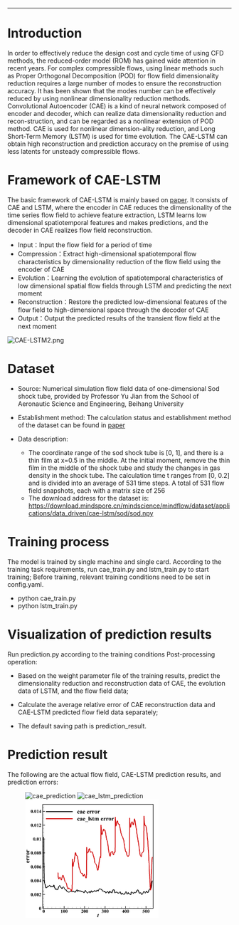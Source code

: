 ---

# Introduction

In order to effectively reduce the design cost and cycle time of using CFD methods, the reduced-order model (ROM) has gained wide attention in recent years. For complex compressible flows, using linear methods such as Proper Orthogonal Decomposition (POD) for flow field dimensionality reduction requires a large number of modes to ensure the reconstruction accuracy. It has been shown that the modes number can be effectively reduced by using nonlinear dimensionality reduction methods. Convolutional Autoencoder (CAE) is a kind of neural network composed of encoder and decoder, which can realize data dimensionality reduction and recon-struction, and can be regarded as a nonlinear extension of POD method. CAE is used for nonlinear dimension-ality reduction, and Long Short-Term Memory (LSTM) is used for time evolution. The CAE-LSTM can obtain high reconstruction and prediction accuracy on the premise of using less latents for unsteady compressible flows.

# Framework of CAE-LSTM

The basic framework of CAE-LSTM is mainly based on [paper](https://doi.org/10.13700/j.bh.1001-5965.2022.0085). It consists of CAE and LSTM, where the encoder in CAE reduces the dimensionality of the time series flow field to achieve feature extraction, LSTM learns low dimensional spatiotemporal features and makes predictions, and the decoder in CAE realizes flow field reconstruction.

+ Input：Input the flow field for a period of time
+ Compression：Extract high-dimensional spatiotemporal flow characteristics by dimensionality reduction of the flow field using the encoder of CAE
+ Evolution：Learning the evolution of spatiotemporal characteristics of low dimensional spatial flow fields through LSTM and predicting the next moment
+ Reconstruction：Restore the predicted low-dimensional features of the flow field to high-dimensional space through the decoder of CAE
+ Output：Output the predicted results of the transient flow field at the next moment

![CAE-LSTM2.png](./images/CAE-LSTM2.png)

# Dataset

+ Source: Numerical simulation flow field data of one-dimensional Sod shock tube, provided by Professor Yu Jian from the School of Aeronautic Science and Engineering, Beihang University

+ Establishment method: The calculation status and establishment method of the dataset can be found in [paper](https://doi.org/10.13700/j.bh.1001-5965.2022.0085)

+ Data description:
    + The coordinate range of the sod shock tube is \[0, 1\], and there is a thin film at x=0.5 in the middle. At the initial moment, remove the thin film in the middle of the shock tube and study the changes in gas density in the shock tube. The calculation time t ranges from \[0, 0.2\] and is divided into an average of 531 time steps. A total of 531 flow field snapshots, each with a matrix size of 256
    + The download address for the dataset is: https://download.mindspore.cn/mindscience/mindflow/dataset/applications/data_driven/cae-lstm/sod/sod.npy

# Training process

The model is trained by single machine and single card. According to the training task requirements, run cae_train.py and lstm_train.py to start training; Before training, relevant training conditions need to be set in config.yaml.

+ python cae_train.py
+ python lstm_train.py

# Visualization of prediction results

Run prediction.py according to the training conditions Post-processing operation:

+ Based on the weight parameter file of the training results, predict the dimensionality reduction and reconstruction data of CAE, the evolution data of LSTM, and the flow field data;

+ Calculate the average relative error of CAE reconstruction data and CAE-LSTM predicted flow field data separately;

+ The default saving path is prediction_result.

# Prediction result

The following are the actual flow field, CAE-LSTM prediction results, and prediction errors:

<figure class="harf">
    <img src="./images/true2.gif" title="cae_prediction" width="300"/>
    <img src="./images/cae_lstm.gif" title="cae_lstm_prediction" width="300"/>
    <img src="./images/cae_lstm_error.png" title="cae_lstm_error" width="300"/>
</figure>
